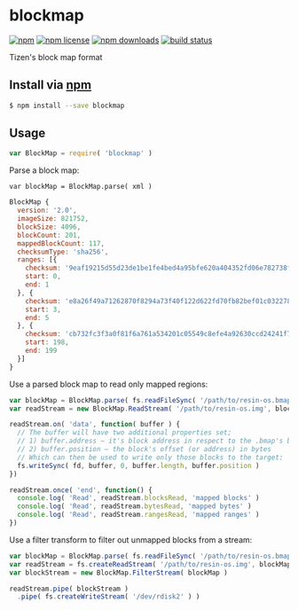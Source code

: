 # blockmap
[![npm](https://img.shields.io/npm/v/blockmap.svg?style=flat-square)](https://npmjs.com/package/blockmap)
[![npm license](https://img.shields.io/npm/l/blockmap.svg?style=flat-square)](https://npmjs.com/package/blockmap)
[![npm downloads](https://img.shields.io/npm/dm/blockmap.svg?style=flat-square)](https://npmjs.com/package/blockmap)
[![build status](https://img.shields.io/travis/resin-io-modules/blockmap.svg?style=flat-square)](https://travis-ci.org/resin-io-modules/blockmap)

Tizen's block map format

## Install via [npm](https://npmjs.com)

```sh
$ npm install --save blockmap
```

## Usage

```js
var BlockMap = require( 'blockmap' )
```

Parse a block map:

```
var blockMap = BlockMap.parse( xml )
```

```js
BlockMap {
  version: '2.0',
  imageSize: 821752,
  blockSize: 4096,
  blockCount: 201,
  mappedBlockCount: 117,
  checksumType: 'sha256',
  ranges: [{
    checksum: '9eaf19215d55d23de1be1fe4bed4a95bfe620a404352fd06e782738fff58e500',
    start: 0,
    end: 1
  }, {
    checksum: 'e8a26f49a71262870f8294a73f40f122d622fd70fb82bef01c0322785e9fd6b2',
    start: 3,
    end: 5
  }, {
    checksum: 'cb732fc3f3a0f81f6a761a534201c05549c8efe4a92630ccd24241f72d7d618c',
    start: 198,
    end: 199
  }]
}
```

Use a parsed block map to read only mapped regions:

```js
var blockMap = BlockMap.parse( fs.readFileSync( '/path/to/resin-os.bmap' ) )
var readStream = new BlockMap.ReadStream( '/path/to/resin-os.img', blockMap )

readStream.on( 'data', function( buffer ) {
  // The buffer will have two additional properties set;
  // 1) buffer.address – it's block address in respect to the .bmap's block size
  // 2) buffer.position – the block's offset (or address) in bytes
  // Which can then be used to write only those blocks to the target:
  fs.writeSync( fd, buffer, 0, buffer.length, buffer.position )
})

readStream.once( 'end', function() {
  console.log( 'Read', readStream.blocksRead, 'mapped blocks' )
  console.log( 'Read', readStream.bytesRead, 'mapped bytes' )
  console.log( 'Read', readStream.rangesRead, 'mapped ranges' )
})
```

Use a filter transform to filter out unmapped blocks from a stream:

```js
var blockMap = BlockMap.parse( fs.readFileSync( '/path/to/resin-os.bmap' ) )
var readStream = fs.createReadStream( '/path/to/resin-os.img', blockMap )
var blockStream = new BlockMap.FilterStream( blockMap )

readStream.pipe( blockStream )
  .pipe( fs.createWriteStream( '/dev/rdisk2' ) )
```

